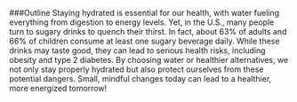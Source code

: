 ###Outline
Staying hydrated is essential for our health, with water fueling everything from digestion to energy levels. Yet, in the U.S., many people turn to sugary drinks to quench their thirst. In fact, about 63% of adults and 66% of children consume at least one sugary beverage daily. While these drinks may taste good, they can lead to serious health risks, including obesity and type 2 diabetes. By choosing water or healthier alternatives, we not only stay properly hydrated but also protect ourselves from these potential dangers. Small, mindful changes today can lead to a healthier, more energized tomorrow!

###
